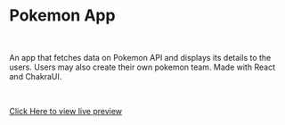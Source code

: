 # Pokemon App

<br />

An app that fetches data on Pokemon API and displays its details to the users. Users may also create their own pokemon team. Made with React and ChakraUI.

<br />

[Click Here to view live preview](https://jove0610.github.io/pokemon-app/)
